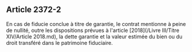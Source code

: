 Article 2372-2
----
En cas de fiducie conclue à titre de garantie, le contrat mentionne à peine de
nullité, outre les dispositions prévues à l'article [2018](/Livre III/Titre XIV/Article 2018.md), la dette garantie et
la valeur estimée du bien ou du droit transféré dans le patrimoine fiduciaire.
